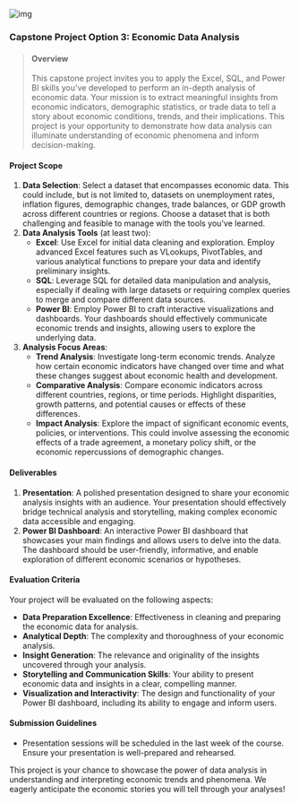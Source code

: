 ![img](images/2560px-M%26T_Bank_wordmark.svg.png)





### Capstone Project Option 3: Economic Data Analysis

> #### Overview
>
> This capstone project invites you to apply the Excel, SQL, and Power BI skills you've developed to perform an in-depth analysis of economic data. Your mission is to extract meaningful insights from economic indicators, demographic statistics, or trade data to tell a story about economic conditions, trends, and their implications. This project is your opportunity to demonstrate how data analysis can illuminate understanding of economic phenomena and inform decision-making.

#### Project Scope

1. **Data Selection**: Select a dataset that encompasses economic data. This could include, but is not limited to, datasets on unemployment rates, inflation figures, demographic changes, trade balances, or GDP growth across different countries or regions. Choose a dataset that is both challenging and feasible to manage with the tools you've learned.
2. **Data Analysis Tools** (at least two):
   - **Excel**: Use Excel for initial data cleaning and exploration. Employ advanced Excel features such as VLookups, PivotTables, and various analytical functions to prepare your data and identify preliminary insights.
   - **SQL**: Leverage SQL for detailed data manipulation and analysis, especially if dealing with large datasets or requiring complex queries to merge and compare different data sources.
   - **Power BI**: Employ Power BI to craft interactive visualizations and dashboards. Your dashboards should effectively communicate economic trends and insights, allowing users to explore the underlying data.
3. **Analysis Focus Areas**:
   - **Trend Analysis**: Investigate long-term economic trends. Analyze how certain economic indicators have changed over time and what these changes suggest about economic health and development.
   - **Comparative Analysis**: Compare economic indicators across different countries, regions, or time periods. Highlight disparities, growth patterns, and potential causes or effects of these differences.
   - **Impact Analysis**: Explore the impact of significant economic events, policies, or interventions. This could involve assessing the economic effects of a trade agreement, a monetary policy shift, or the economic repercussions of demographic changes.

#### Deliverables

1. **Presentation**: A polished presentation designed to share your economic analysis insights with an audience. Your presentation should effectively bridge technical analysis and storytelling, making complex economic data accessible and engaging.
2. **Power BI Dashboard**: An interactive Power BI dashboard that showcases your main findings and allows users to delve into the data. The dashboard should be user-friendly, informative, and enable exploration of different economic scenarios or hypotheses.

#### Evaluation Criteria

Your project will be evaluated on the following aspects:

- **Data Preparation Excellence**: Effectiveness in cleaning and preparing the economic data for analysis.
- **Analytical Depth**: The complexity and thoroughness of your economic analysis.
- **Insight Generation**: The relevance and originality of the insights uncovered through your analysis.
- **Storytelling and Communication Skills**: Your ability to present economic data and insights in a clear, compelling manner.
- **Visualization and Interactivity**: The design and functionality of your Power BI dashboard, including its ability to engage and inform users.

#### Submission Guidelines

- Presentation sessions will be scheduled in the last week of the course. Ensure your presentation is well-prepared and rehearsed.

This project is your chance to showcase the power of data analysis in understanding and interpreting economic trends and phenomena. We eagerly anticipate the economic stories you will tell through your analyses!